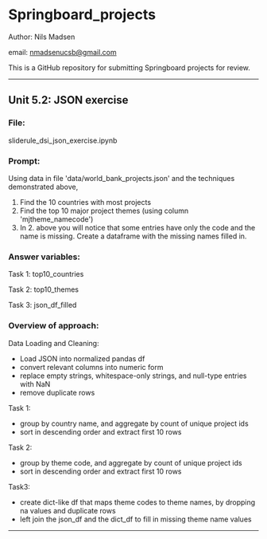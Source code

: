 # Springboard_projects

Author: Nils Madsen

email: nmadsenucsb@gmail.com

This is a GitHub repository for submitting Springboard projects for review.

______________________________
## Unit 5.2: JSON exercise

### File:
sliderule_dsi_json_exercise.ipynb

### Prompt:

Using data in file 'data/world_bank_projects.json' and the techniques demonstrated above,

1. Find the 10 countries with most projects
2. Find the top 10 major project themes (using column 'mjtheme_namecode')
3. In 2. above you will notice that some entries have only the code and the name is missing. Create a dataframe with the missing names filled in.

### Answer variables:
Task 1: top10_countries

Task 2: top10_themes

Task 3: json_df_filled

### Overview of approach:

Data Loading and Cleaning: 
- Load JSON into normalized pandas df
- convert relevant columns into numeric form
- replace empty strings, whitespace-only strings, and null-type entries with NaN
- remove duplicate rows

Task 1:
- group by country name, and aggregate by count of unique project ids
- sort in descending order and extract first 10 rows

Task 2:
- group by theme code, and aggregate by count of unique project ids
- sort in descending order and extract first 10 rows

Task3:
- create dict-like df that maps theme codes to theme names, by dropping na values and duplicate rows
- left join the json_df and the dict_df to fill in missing theme name values

______________________________


